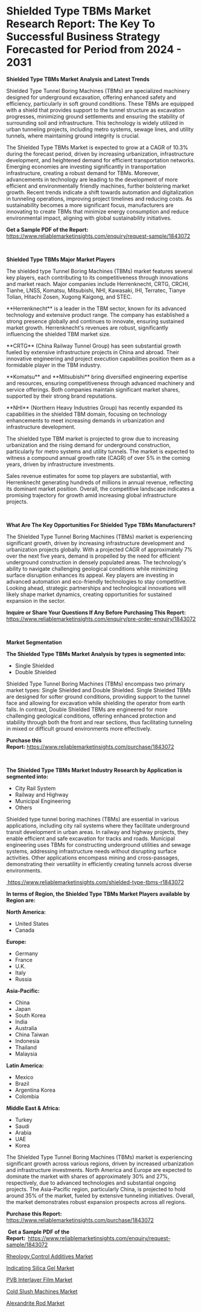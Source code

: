 <p><h1>Shielded Type TBMs Market Research Report: The Key To Successful Business Strategy Forecasted for Period from 2024 - 2031</h1></p><p><strong>Shielded Type TBMs Market Analysis and Latest Trends</strong></p>
<p><p>Shielded Type Tunnel Boring Machines (TBMs) are specialized machinery designed for underground excavation, offering enhanced safety and efficiency, particularly in soft ground conditions. These TBMs are equipped with a shield that provides support to the tunnel structure as excavation progresses, minimizing ground settlements and ensuring the stability of surrounding soil and infrastructure. This technology is widely utilized in urban tunneling projects, including metro systems, sewage lines, and utility tunnels, where maintaining ground integrity is crucial.</p><p>The Shielded Type TBMs Market is expected to grow at a CAGR of 10.3% during the forecast period, driven by increasing urbanization, infrastructure development, and heightened demand for efficient transportation networks. Emerging economies are investing significantly in transportation infrastructure, creating a robust demand for TBMs. Moreover, advancements in technology are leading to the development of more efficient and environmentally friendly machines, further bolstering market growth. Recent trends indicate a shift towards automation and digitalization in tunneling operations, improving project timelines and reducing costs. As sustainability becomes a more significant focus, manufacturers are innovating to create TBMs that minimize energy consumption and reduce environmental impact, aligning with global sustainability initiatives.</p></p>
<p><strong>Get a Sample PDF of the Report:&nbsp;</strong> <a href="https://www.reliablemarketinsights.com/enquiry/request-sample/1843072?utm_campaign=1355&utm_medium=2&utm_source=Github&utm_content=ia&utm_term=17102024&utm_id=shielded-type-tbms">https://www.reliablemarketinsights.com/enquiry/request-sample/1843072</a></p>
<p>&nbsp;</p>
<p><strong>Shielded Type TBMs Major Market Players</strong></p>
<p><p>The shielded type Tunnel Boring Machines (TBMs) market features several key players, each contributing to its competitiveness through innovations and market reach. Major companies include Herrenknecht, CRTG, CRCHI, Tianhe, LNSS, Komatsu, Mitsubishi, NHI, Kawasaki, IHI, Terratec, Tianye Tolian, Hitachi Zosen, Xugong Kaigong, and STEC.</p><p>**Herrenknecht** is a leader in the TBM sector, known for its advanced technology and extensive product range. The company has established a strong presence globally and continues to innovate, ensuring sustained market growth. Herrenknecht's revenues are robust, significantly influencing the shielded TBM market size.</p><p>**CRTG** (China Railway Tunnel Group) has seen substantial growth fueled by extensive infrastructure projects in China and abroad. Their innovative engineering and project execution capabilities position them as a formidable player in the TBM industry.</p><p>**Komatsu** and **Mitsubishi** bring diversified engineering expertise and resources, ensuring competitiveness through advanced machinery and service offerings. Both companies maintain significant market shares, supported by their strong brand reputations.</p><p>**NHI** (Northern Heavy Industries Group) has recently expanded its capabilities in the shielded TBM domain, focusing on technology enhancements to meet increasing demands in urbanization and infrastructure development. </p><p>The shielded type TBM market is projected to grow due to increasing urbanization and the rising demand for underground construction, particularly for metro systems and utility tunnels. The market is expected to witness a compound annual growth rate (CAGR) of over 5% in the coming years, driven by infrastructure investments. </p><p>Sales revenue estimates for some top players are substantial, with Herrenknecht generating hundreds of millions in annual revenue, reflecting its dominant market position. Overall, the competitive landscape indicates a promising trajectory for growth amid increasing global infrastructure projects.</p></p>
<p>&nbsp;</p>
<p><strong>What Are The Key Opportunities For Shielded Type TBMs Manufacturers?</strong></p>
<p><p>The Shielded Type Tunnel Boring Machines (TBMs) market is experiencing significant growth, driven by increasing infrastructure development and urbanization projects globally. With a projected CAGR of approximately 7% over the next five years, demand is propelled by the need for efficient underground construction in densely populated areas. The technology's ability to navigate challenging geological conditions while minimizing surface disruption enhances its appeal. Key players are investing in advanced automation and eco-friendly technologies to stay competitive. Looking ahead, strategic partnerships and technological innovations will likely shape market dynamics, creating opportunities for sustained expansion in the sector.</p></p>
<p><strong>Inquire or Share Your Questions If Any Before Purchasing This Report:</strong> <a href="https://www.reliablemarketinsights.com/enquiry/pre-order-enquiry/1843072?utm_campaign=1355&utm_medium=2&utm_source=Github&utm_content=ia&utm_term=17102024&utm_id=shielded-type-tbms">https://www.reliablemarketinsights.com/enquiry/pre-order-enquiry/1843072</a></p>
<p>&nbsp;</p>
<p><strong>Market Segmentation</strong></p>
<p><strong>The Shielded Type TBMs Market Analysis by types is segmented into:</strong></p>
<p><ul><li>Single Shielded</li><li>Double Shielded</li></ul></p>
<p><p>Shielded Type Tunnel Boring Machines (TBMs) encompass two primary market types: Single Shielded and Double Shielded. Single Shielded TBMs are designed for softer ground conditions, providing support to the tunnel face and allowing for excavation while shielding the operator from earth falls. In contrast, Double Shielded TBMs are engineered for more challenging geological conditions, offering enhanced protection and stability through both the front and rear sections, thus facilitating tunneling in mixed or difficult ground environments more effectively.</p></p>
<p><strong>Purchase this Report:&nbsp;</strong><a href="https://www.reliablemarketinsights.com/purchase/1843072?utm_campaign=1355&utm_medium=2&utm_source=Github&utm_content=ia&utm_term=17102024&utm_id=shielded-type-tbms">https://www.reliablemarketinsights.com/purchase/1843072</a></p>
<p>&nbsp;</p>
<p><strong>The Shielded Type TBMs Market Industry Research by Application is segmented into:</strong></p>
<p><ul><li>City Rail System</li><li>Railway and Highway</li><li>Municipal Engineering</li><li>Others</li></ul></p>
<p><p>Shielded type tunnel boring machines (TBMs) are essential in various applications, including city rail systems where they facilitate underground transit development in urban areas. In railway and highway projects, they enable efficient and safe excavation for tracks and roads. Municipal engineering uses TBMs for constructing underground utilities and sewage systems, addressing infrastructure needs without disrupting surface activities. Other applications encompass mining and cross-passages, demonstrating their versatility in efficiently creating tunnels across diverse environments.</p></p>
<p><a href="https://www.reliablemarketinsights.com/shielded-type-tbms-r1843072?utm_campaign=1355&utm_medium=2&utm_source=Github&utm_content=ia&utm_term=17102024&utm_id=shielded-type-tbms">&nbsp;https://www.reliablemarketinsights.com/shielded-type-tbms-r1843072</a></p>
<p><strong>In terms of Region, the Shielded Type TBMs Market Players available by Region are:</strong></p>
<p>
    <p> <strong> North America: </strong>
        <ul>
            <li>United States</li>
            <li>Canada</li>
        </ul>
        </p> 
    <p> <strong> Europe: </strong>
        <ul>
            <li>Germany</li>
            <li>France</li>
            <li>U.K.</li>
            <li>Italy</li>
            <li>Russia</li>
        </ul>
        </p> 
    <p> <strong> Asia-Pacific: </strong>
        <ul>
            <li>China</li>
            <li>Japan</li>
            <li>South Korea</li>
            <li>India</li>
            <li>Australia</li>
            <li>China Taiwan</li>
            <li>Indonesia</li>
            <li>Thailand</li>
            <li>Malaysia</li>
        </ul>
        </p> 
    <p> <strong> Latin America: </strong>
        <ul>
            <li>Mexico</li>
            <li>Brazil</li>
            <li>Argentina Korea</li>
            <li>Colombia</li>
        </ul>
        </p> 
    <p> <strong> Middle East & Africa: </strong>
        <ul>
            <li>Turkey</li>
            <li>Saudi</li>
            <li>Arabia</li>
            <li>UAE</li>
            <li>Korea</li>
        </ul>
    </p>
    </p>
<p><p>The Shielded Type Tunnel Boring Machines (TBMs) market is experiencing significant growth across various regions, driven by increased urbanization and infrastructure investments. North America and Europe are expected to dominate the market with shares of approximately 30% and 27%, respectively, due to advanced technologies and substantial ongoing projects. The Asia-Pacific region, particularly China, is projected to hold around 35% of the market, fueled by extensive tunneling initiatives. Overall, the market demonstrates robust expansion prospects across all regions.</p></p>
<p><strong>Purchase this Report: </strong><a href="https://www.reliablemarketinsights.com/purchase/1843072?utm_campaign=1355&utm_medium=2&utm_source=Github&utm_content=ia&utm_term=17102024&utm_id=shielded-type-tbms">https://www.reliablemarketinsights.com/purchase/1843072</a></p>
<p>&nbsp;<strong>Get a Sample PDF of the Report:&nbsp;&nbsp;</strong><a href="https://www.reliablemarketinsights.com/enquiry/request-sample/1843072?utm_campaign=1355&utm_medium=2&utm_source=Github&utm_content=ia&utm_term=17102024&utm_id=shielded-type-tbms">https://www.reliablemarketinsights.com/enquiry/request-sample/1843072</a></p>
<p><strong></strong></p>
<p><p><a href="https://www.linkedin.com/pulse/in-depth-rheology-control-additives-market-review-size-share-ptfwc?utm_campaign=1355&utm_medium=2&utm_source=Github&utm_content=ia&utm_term=17102024&utm_id=shielded-type-tbms">Rheology Control Additives Market</a></p><p><a href="https://www.linkedin.com/pulse/key-drivers-indicating-silica-gel-market-trends-future-outlook-un2lc?utm_campaign=1355&utm_medium=2&utm_source=Github&utm_content=ia&utm_term=17102024&utm_id=shielded-type-tbms">Indicating Silica Gel Market</a></p><p><a href="https://www.linkedin.com/pulse/pioneering-growth-analyzing-global-pvb-interlayer-film-market-9ajtc?utm_campaign=1355&utm_medium=2&utm_source=Github&utm_content=ia&utm_term=17102024&utm_id=shielded-type-tbms">PVB Interlayer Film Market</a></p><p><a href="https://github.com/luckyshygirl/Market-Research-Report-List-6/blob/main/cold-slush-machines-market.md?utm_campaign=1355&utm_medium=2&utm_source=Github&utm_content=ia&utm_term=17102024&utm_id=shielded-type-tbms">Cold Slush Machines Market</a></p><p><a href="https://www.linkedin.com/pulse/alexandrite-rod-spectrum-usage-patterns-sector-evolution-2024-2031-huqqc?utm_campaign=1355&utm_medium=2&utm_source=Github&utm_content=ia&utm_term=17102024&utm_id=shielded-type-tbms">Alexandrite Rod Market</a></p></p>